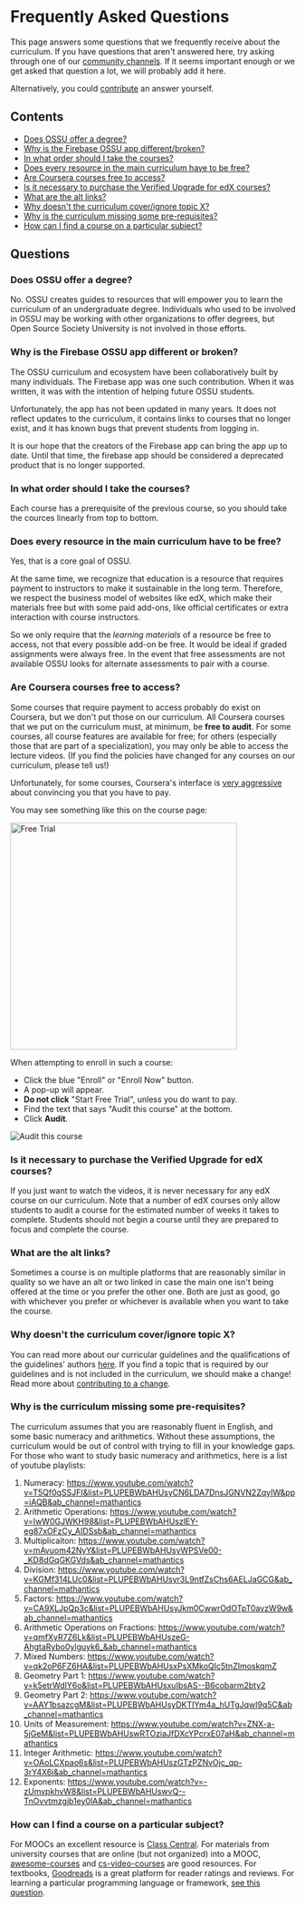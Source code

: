 # Frequently Asked Questions

This page answers some questions that we frequently receive about the curriculum.
If you have questions that aren't answered here, try asking through one of our [community channels](README.md#community).
If it seems important enough or we get asked that question a lot, we will probably add it here.

Alternatively, you could [contribute](CONTRIBUTING.md) an answer yourself.

## Contents

- [Does OSSU offer a degree?](#does-ossu-offer-a-degree)
- [Why is the Firebase OSSU app different/broken?](#why-is-the-firebase-ossu-app-different-or-broken)
- [In what order should I take the courses?](#in-what-order-should-i-take-the-courses)
- [Does every resource in the main curriculum have to be free?](#does-every-resource-in-the-main-curriculum-have-to-be-free)
- [Are Coursera courses free to access?](#are-coursera-courses-free-to-access)
- [Is it necessary to purchase the Verified Upgrade for edX courses?](#is-it-necessary-to-purchase-the-verified-upgrade-for-edx-courses)
- [What are the alt links?](#what-are-the-alt-links)
- [Why doesn't the curriculum cover/ignore topic X?](#why-doesnt-the-curriculum-coverignore-topic-x)
- [Why is the curriculum missing some pre-requisites?](#why-is-the-curriculum-missing-some-pre-requisites)
- [How can I find a course on a particular subject?](#how-can-I-find-a-course-on-a-particular-subject)

## Questions

### Does OSSU offer a degree?
No. OSSU creates guides to resources that will empower you to learn the curriculum of an undergraduate degree. Individuals who used to be involved in OSSU may be working with other organizations to offer degrees, but Open Source Society University is not involved in those efforts.

### Why is the Firebase OSSU app different or broken?

The OSSU curriculum and ecosystem have been collaboratively built by many individuals. The Firebase app was one such contribution. When it was written, it was with the intention of helping future OSSU students.

Unfortunately, the app has not been updated in many years. It does not reflect updates to the curriculum, it contains links to courses that no longer exist, and it has known bugs that prevent students from logging in.

It is our hope that the creators of the Firebase app can bring the app up to date. Until that time, the firebase app should be considered a deprecated product that is no longer supported.

### In what order should I take the courses?

Each course has a prerequisite of the previous course, so you should take the cources linearly from top to bottom.

### Does every resource in the main curriculum have to be free?

Yes, that is a core goal of OSSU.

At the same time, we recognize that education is a resource that requires payment to instructors to make it sustainable in the long term.
Therefore, we respect the business model of websites like edX, which make their materials free but with some paid add-ons, like official certificates or extra interaction with course instructors.

So we only require that the *learning materials* of a resource be free to access, not that every possible add-on be free.
It would be ideal if graded assignments were always free. In the event that free assessments are not available OSSU looks for alternate assessments to pair with a course.

### Are Coursera courses free to access?

Some courses that require payment to access probably do exist on Coursera, but we don't put those on our curriculum.
All Coursera courses that we put on the curriculum must, at minimum, be **free to audit**.
For some courses, all course features are available for free;
for others (especially those that are part of a specialization), you may only be able to access the lecture videos.
(If you find the policies have changed for any courses on our curriculum, please tell us!)

Unfortunately, for some courses, Coursera's interface is [very aggressive](https://www.deceptive.design/) about convincing you that you have to pay.

You may see something like this on the course page:

<img src="http://i.imgur.com/MxOcYZv.png" alt="Free Trial" style="width: 400px;"/>

When attempting to enroll in such a course:
- Click the blue "Enroll" or "Enroll Now" button.
- A pop-up will appear.
- **Do not click** "Start Free Trial", unless you do want to pay.
- Find the text that says "Audit this course" at the bottom.
- Click **Audit**.

![Audit this course](https://user-images.githubusercontent.com/3349406/27321369-95ca12e6-55cc-11e7-9b5c-f8fedd8fd643.png)

### Is it necessary to purchase the Verified Upgrade for edX courses?

If you just want to watch the videos, it is never necessary for any edX course on our curriculum. Note that a number of edX courses only allow students to audit a course for the estimated number of weeks it takes to complete. Students should not begin a course until they are prepared to focus and complete the course.

### What are the alt links?

Sometimes a course is on multiple platforms that are reasonably similar in quality so we have an alt or two linked in case the main one isn't being offered at the time or you prefer the other one. Both are just as good, go with whichever you prefer or whichever is available when you want to take the course.

### Why doesn't the curriculum cover/ignore topic X?

You can read more about our curricular guidelines and the qualifications of the guidelines' authors [here](CURRICULAR_GUIDELINES.md). If you find a topic that is required by our guidelines and is not included in the curriculum, we should make a change! Read more about [contributing to a change](CONTRIBUTING.md).

### Why is the curriculum missing some pre-requisites?

The curriculum assumes that you are reasonably fluent in English, and some basic numeracy and arithmetics. Without these assumptions, the curriculum would be out of control with trying to fill in your knowledge gaps. For those who want to study basic numeracy and arithmetics, here is a list of youtube playlists:

1. Numeracy: https://www.youtube.com/watch?v=T5Qf0qSSJFI&list=PLUPEBWbAHUsyCN6LDA7DnsJGNVN2ZqyIW&pp=iAQB&ab_channel=mathantics
2. Arithmetic Operations: https://www.youtube.com/watch?v=IwW0GJWKH98&list=PLUPEBWbAHUszlEY-eg87xOFzCy_AIDSsb&ab_channel=mathantics
3. Multiplicaiton: https://www.youtube.com/watch?v=mAvuom42NyY&list=PLUPEBWbAHUsyWPSVe00-_KD8dGqGKGVds&ab_channel=mathantics
4. Division: https://www.youtube.com/watch?v=KGMf314LUc0&list=PLUPEBWbAHUsyr3L9ntfZsChs6AELJaGCG&ab_channel=mathantics
5. Factors: https://www.youtube.com/watch?v=CA9XLJpQp3c&list=PLUPEBWbAHUsyJkm0CwwrOdOTpT0avzW9w&ab_channel=mathantics
6. Arithmetic Operations on Fractions: https://www.youtube.com/watch?v=qmfXyR7Z6Lk&list=PLUPEBWbAHUszeG-AhgtaRybo0ylguyk6_&ab_channel=mathantics
7. Mixed Numbers: https://www.youtube.com/watch?v=qk2oP6FZ6HA&list=PLUPEBWbAHUsxPsXMkoQIc5tnZImoskqmZ
8. Geometry Part 1: https://www.youtube.com/watch?v=k5etrWdIY6o&list=PLUPEBWbAHUsxuIbsAS--B6cobarm2bty2
9. Geometry Part 2: https://www.youtube.com/watch?v=AAY1bsazcgM&list=PLUPEBWbAHUsyDKTIYm4a_hUTgJqwI9q5C&ab_channel=mathantics
10. Units of Measurement: https://www.youtube.com/watch?v=ZNX-a-5jGeM&list=PLUPEBWbAHUswRTOziaJfDXcYPcrxE07aH&ab_channel=mathantics
11. Integer Arithmetic: https://www.youtube.com/watch?v=OAoLCXpao6s&list=PLUPEBWbAHUszGTzPZNvOjc_qp-3rY4X6i&ab_channel=mathantics
12. Exponents: https://www.youtube.com/watch?v=-zUmvpkhvW8&list=PLUPEBWbAHUswvQ--TnOvvtmzgjb1ey0lA&ab_channel=mathantics

### How can I find a course on a particular subject?
For MOOCs an excellent resource is [Class Central](https://www.classcentral.com/).
For materials from university courses that are online (but not organized)
into a MOOC, [awesome-courses](https://github.com/prakhar1989/awesome-courses) and
[cs-video-courses](https://github.com/Developer-Y/cs-video-courses)
are good resources. For textbooks, [Goodreads](https://www.goodreads.com/genres/computer-science)
is a great platform for reader ratings and reviews.
For learning a particular programming language or framework,
[see this question](#what-is-a-good-course-to-learn-a-particular-language).
